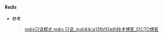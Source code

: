 #### Redis

- 参考

  > [redis只读模式 redis 只读_mob64ca13fb1f2e的技术博客_51CTO博客](https://blog.51cto.com/u_16213595/7006391)